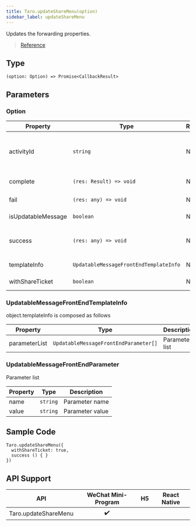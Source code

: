 ```yaml
---
title: Taro.updateShareMenu(option)
sidebar_label: updateShareMenu
---
```


Updates the forwarding properties.

> [Reference](https://developers.weixin.qq.com/miniprogram/dev/api/share/wx.updateShareMenu.html)

## Type

```tsx
(option: Option) => Promise<CallbackResult>
```

## Parameters

### Option

<table>
  <thead>
    <tr>
      <th>Property</th>
      <th>Type</th>
      <th style={{ textAlign: "center"}}>Required</th>
      <th>Description</th>
    </tr>
  </thead>
  <tbody>
    <tr>
      <td>activityId</td>
      <td><code>string</code></td>
      <td style={{ textAlign: "center"}}>No</td>
      <td>动态消息的 activityId。The activityId of an updatable message, which is obtained via <a href="https://developers.weixin.qq.com/miniprogram/dev/api-backend/open-api/updatable-message/updatableMessage.createActivityId.html">updatableMessage.createActivityId</a> API</td>
    </tr>
    <tr>
      <td>complete</td>
      <td><code>(res: Result) =&gt; void</code></td>
      <td style={{ textAlign: "center"}}>No</td>
      <td>接口调用结束的回调函数（调用成功、失败都会执行）</td>
    </tr>
    <tr>
      <td>fail</td>
      <td><code>(res: any) =&gt; void</code></td>
      <td style={{ textAlign: "center"}}>No</td>
      <td>Template information for updatable messages</td>
    </tr>
    <tr>
      <td>isUpdatableMessage</td>
      <td><code>boolean</code></td>
      <td style={{ textAlign: "center"}}>No</td>
      <td>Indicates whether to forward with shareTicket.<a href="https://developers.weixin.qq.com/miniprogram/en/dev/framework/open-ability/share.html">Detail</a></td>
    </tr>
    <tr>
      <td>success</td>
      <td><code>(res: any) =&gt; void</code></td>
      <td style={{ textAlign: "center"}}>No</td>
      <td>The callback function used when the API call completed (always executed whether the call succeeds or fails)</td>
    </tr>
    <tr>
      <td>templateInfo</td>
      <td><code>UpdatableMessageFrontEndTemplateInfo</code></td>
      <td style={{ textAlign: "center"}}>No</td>
      <td>The callback function for a failed API call</td>
    </tr>
    <tr>
      <td>withShareTicket</td>
      <td><code>boolean</code></td>
      <td style={{ textAlign: "center"}}>No</td>
      <td>The callback function for a successful API call</td>
    </tr>
  </tbody>
</table>

### UpdatableMessageFrontEndTemplateInfo

object.templateInfo is composed as follows

<table>
  <thead>
    <tr>
      <th>Property</th>
      <th>Type</th>
      <th>Description</th>
    </tr>
  </thead>
  <tbody>
    <tr>
      <td>parameterList</td>
      <td><code>UpdatableMessageFrontEndParameter[]</code></td>
      <td>Parameter list</td>
    </tr>
  </tbody>
</table>

### UpdatableMessageFrontEndParameter

Parameter list

<table>
  <thead>
    <tr>
      <th>Property</th>
      <th>Type</th>
      <th>Description</th>
    </tr>
  </thead>
  <tbody>
    <tr>
      <td>name</td>
      <td><code>string</code></td>
      <td>Parameter name</td>
    </tr>
    <tr>
      <td>value</td>
      <td><code>string</code></td>
      <td>Parameter value</td>
    </tr>
  </tbody>
</table>

## Sample Code

```tsx
Taro.updateShareMenu({
  withShareTicket: true,
  success () { }
})
```

## API Support

|         API          | WeChat Mini-Program | H5 | React Native |
|:--------------------:|:-------------------:|:--:|:------------:|
| Taro.updateShareMenu |         ✔️          |    |              |
